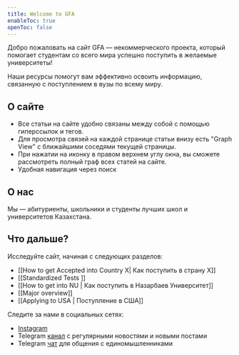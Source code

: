 ```yaml
---
title: Welcome to GFA
enableToc: true
openToc: false
---
```

Добро пожаловать на сайт GFA — некоммерческого проекта, который помогает студентам со всего мира успешно поступить в желаемые университеты!

Наши ресурсы помогут вам эффективно освоить информацию, связанную с поступлением в вузы по всему миру.

## О сайте

- Все статьи на сайте удобно связаны между собой с помощью гиперссылок и тегов.
- Для просмотра связей на каждой странице статьи внизу есть "Graph View" с ближайшими соседями текущей страницы. 
- При нажатии на иконку в правом верхнем углу окна, вы сможете рассмотреть полный граф всех статей на сайте.
- Удобная навигация через поиск

## О нас

Мы — абитуриенты, школьники и студенты лучших школ и университетов Казахстана.

## Что дальше?

Исследуйте сайт, начиная с следующих разделов:
- [[How to get Accepted into Country X| Как поступить в страну X]]
- [[Standardized Tests ]]
- [[How to get into NU | Как поступить в Назарбаев Университет]]
- [[Major overview]]
- [[Applying to USA | Поступление в США]]

Следите за нами в социальных сетях:
- [Instagram](https://www.instagram.com/guideforapplicants) 
- Telegram [канал](https://t.me/guideforapplicants_c) с регулярными новостями и новыми постами
- Telegram [чат](https://t.me/guideforapplicants) для общения с единомышленниками

